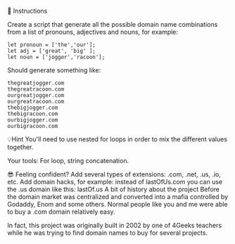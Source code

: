
📝 Instructions

Create a script that generate all the possible domain name combinations from a list of pronouns, adjectives and nouns, for example:

    let pronoun = ['the','our'];
    let adj = ['great', 'big' ];
    let noun = ['jogger','racoon'];

Should generate something like:

    thegreatjogger.com
    thegreatracoon.com
    ourgreatjogger.com
    ourgreatracoon.com
    thebigjogger.com
    thebigracoon.com
    ourbigjogger.com
    ourbigracoon.com


💡Hint
You'll need to use nested for loops in order to mix the different values together.

Your tools: For loop, string concatenation.

😎 Feeling confident?
Add several types of extensions: .com, .net, .us, .io, etc.
Add domain hacks, for example: instead of lastOfUs.com you can use the .us domain like this: lastOf.us
A bit of history about the project
Before the domain market was centralized and converted into a mafia controlled by Godaddy, Enom and some others. Normal people like you and me were able to buy a .com domain relatively easy.

In fact, this project was originally built in 2002 by one of 4Geeks teachers while he was trying to find domain names to buy for several projects.